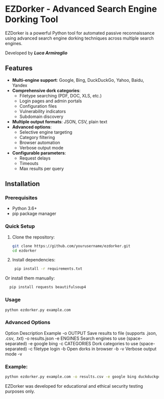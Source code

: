 # EZDorker - Advanced Search Engine Dorking Tool

EZDorker is a powerful Python tool for automated passive reconnaissance using advanced search engine dorking techniques across multiple search engines.

Developed by ***Luca Armiraglio***

## Features

- **Multi-engine support**: Google, Bing, DuckDuckGo, Yahoo, Baidu, Yandex
- **Comprehensive dork categories**:
  - Filetype searching (PDF, DOC, XLS, etc.)
  - Login pages and admin portals
  - Configuration files
  - Vulnerability indicators
  - Subdomain discovery
- **Multiple output formats**: JSON, CSV, plain text
- **Advanced options**:
  - Selective engine targeting
  - Category filtering
  - Browser automation
  - Verbose output mode
- **Configurable parameters**:
  - Request delays
  - Timeouts
  - Max results per query

## Installation

### Prerequisites

- Python 3.6+
- pip package manager

### Quick Setup

1. Clone the repository:
   ```bash
   git clone https://github.com/yourusername/ezdorker.git
   cd ezdorker


2. Install dependencies:
   ```bash
    pip install -r requirements.txt
Or install them manually:   
  ```bash
    pip install requests beautifulsoup4
  ```

### Usage
```bash
python ezdorker.py example.com
```

### Advanced Options
Option	Description	Example
-o OUTPUT	Save results to file (supports .json, .csv, .txt)	-o results.json
-e ENGINES	Search engines to use (space-separated)	-e google bing
-c CATEGORIES	Dork categories to use (space-separated)	-c filetype login
-b	Open dorks in browser	-b
-v	Verbose output mode	-v

### Example:
```bash
python ezdorker.py example.com -o results.csv -e google bing duckduckgo -c filetype config -v
```

EZDorker was developed for educational and ethical security testing purposes only.

